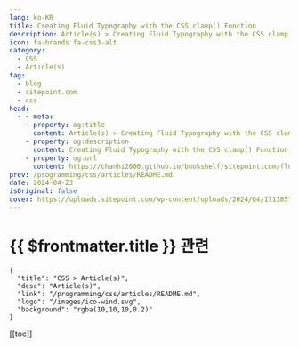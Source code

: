 ```yaml
---
lang: ko-KR
title: Creating Fluid Typography with the CSS clamp() Function
description: Article(s) > Creating Fluid Typography with the CSS clamp() Function
icon: fa-brands fa-css3-alt
category: 
  - CSS
  - Article(s)
tag: 
  - blog
  - sitepoint.com
  - css
head:
  - - meta:
    - property: og:title
      content: Article(s) > Creating Fluid Typography with the CSS clamp() Function
    - property: og:description
      content: Creating Fluid Typography with the CSS clamp() Function
    - property: og:url
      content: https://chanhi2000.github.io/bookshelf/sitepoint.com/fluid-typography-css-clamp-function.html
prev: /programming/css/articles/README.md
date: 2024-04-23
isOriginal: false
cover: https://uploads.sitepoint.com/wp-content/uploads/2024/04/1713857373calc-css-font-scaling.jpg
---
```


# {{ $frontmatter.title }} 관련

```component VPCard
{
  "title": "CSS > Article(s)",
  "desc": "Article(s)",
  "link": "/programming/css/articles/README.md",
  "logo": "/images/ico-wind.svg",
  "background": "rgba(10,10,10,0.2)"
}
```

[[toc]]

<SiteInfo
  name="Creating Fluid Typography with the CSS clamp() Function — SitePoint"
  desc="We dive into the intricacies of how to use the CSS clamp() function to scale the size of text across a range of device sizes."
  url="https://sitepoint.com/fluid-typography-css-clamp-function/"
  logo="https://sitepoint.com/favicons/512x512.png"
  preview="https://uploads.sitepoint.com/wp-content/uploads/2024/04/1713857373calc-css-font-scaling.jpg"/>

<!-- TODO: 작성 -->
